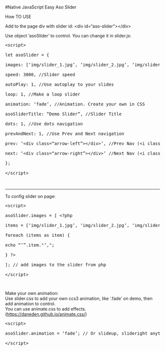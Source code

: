 #Native JavaScript Easy Aso Slider
<p>How TO USE</p>
<p>Add to the page div with slider id: &lt;div id=“aso-slider”&gt;&lt;/div&gt;</p>
<p>Use object ‘asoSlider’ to control. You can change it in slider.js:<br>
  <pre>
&lt;script&gt;<br>
let asoSlider = {<br>
images: [‘img/slider_1.jpg’, ‘img/slider_2.jpg’, ‘img/slider_3.jpg’, ‘img/slider_4.jpg’,], //links to your img<br>
speed: 3000, //Slider speed<br>
autoPlay: 1, //Use autoplay to your slides<br>
loop: 1, //Make a loop slider<br>
animation: ‘fade’, //Animation. Create your own in CSS<br>
asoSliderTitle: “Demo Slider”, //Slider Title<br>
dots: 1, //Use dots navigation<br>
prevAndNext: 1, //Use Prev and Next navigation<br>
prev: ‘&lt;div class=“arrow-left”&gt;&lt;/div&gt;’, //Prev Nav (&lt;i class=“fas fa-arrow-left”&gt;&lt;/i&gt;)<br>
next: ‘&lt;div class=“arrow-right”&gt;&lt;/div&gt;’ //Next Nav (&lt;i class=“fas fa-arrow-right”&gt;&lt;/i&gt;)<br>
};<br>
&lt;/script&gt;</p>
</pre>
<hr>
<p>To config slider on page:<br>
  <pre>
&lt;script&gt;<br>
asoSlider.images = [ &lt;?php<br>
items = [‘img/slider_1.jpg’, ‘img/slider_2.jpg’, ‘img/slider_3.jpg’, ‘img/slider_4.jpg’];<br>
foreach (items as item) {<br>
echo “’”.item.&quot;’,&quot;;<br>
} ?&gt;<br>
]; // add images to the slider from php<br>
&lt;/script&gt;</p>
</pre>
<p>Make your own animation:<br>
Use slider.css to add your own ccs3 animation, like ‘.fade’ on demo, then add animation to control.<br>
You can use animate.css to add effects. (<a href="https://daneden.github.io/animate.css/">https://daneden.github.io/animate.css/</a>)<br>
  <pre>
&lt;script&gt;<br>
asoSlider.animation = ‘fade’; // Or slideup, slideright anything you add to css.<br>
&lt;/script&gt;</p>
</pre>
